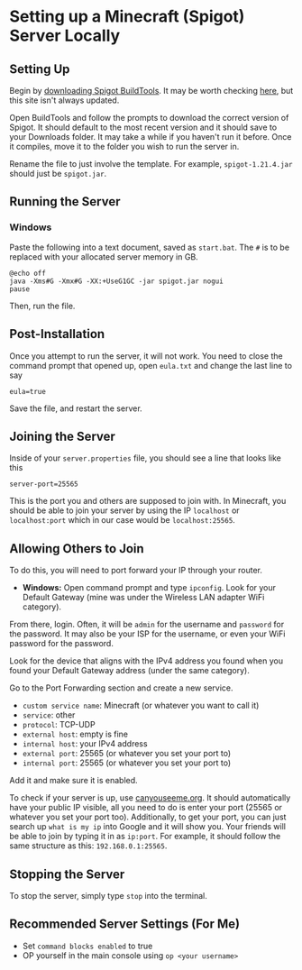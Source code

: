 # Setting up a Minecraft (Spigot) Server Locally

## Setting Up

Begin by [downloading Spigot BuildTools](https://www.spigotmc.org/wiki/buildtools/). It may be worth checking [here](https://getbukkit.org/download/spigot), but this site isn't always updated.

Open BuildTools and follow the prompts to download the correct version of Spigot. It should default to the most recent version and it should save to your Downloads folder. It may take a while if you haven't run it before. Once it compiles, move it to the folder you wish to run the server in.

Rename the file to just involve the template. For example, `spigot-1.21.4.jar` should just be `spigot.jar`.

## Running the Server
### Windows

Paste the following into a text document, saved as `start.bat`. The `#` is to be replaced with your allocated server memory in GB.
```batch
@echo off
java -Xms#G -Xmx#G -XX:+UseG1GC -jar spigot.jar nogui
pause
```
Then, run the file.

## Post-Installation
Once you attempt to run the server, it will not work. You need to close the command prompt that opened up, open `eula.txt` and change the last line to say
```plaintext
eula=true
```
Save the file, and restart the server.

## Joining the Server
Inside of your `server.properties` file, you should see a line that looks like this
```properties
server-port=25565
```
This is the port you and others are supposed to join with. In Minecraft, you should be able to join your server by using the IP `localhost` or `localhost:port` which in our case would be `localhost:25565`.

## Allowing Others to Join
To do this, you will need to port forward your IP through your router.
- **Windows:** Open command prompt and type `ipconfig`. Look for your Default Gateway (mine was under the Wireless LAN adapter WiFi category).

From there, login. Often, it will be `admin` for the username and `password` for the password. It may also be your ISP for the username, or even your WiFi password for the password.

Look for the device that aligns with the IPv4 address you found when you found your Default Gateway address (under the same category).

Go to the Port Forwarding section and create a new service.
- `custom service name`: Minecraft (or whatever you want to call it)
- `service`: other
- `protocol`: TCP-UDP
- `external host`: empty is fine
- `internal host`: your IPv4 address
- `external port`: 25565 (or whatever you set your port to)
- `internal port`: 25565 (or whatever you set your port to)
  
Add it and make sure it is enabled.

To check if your server is up, use [canyouseeme.org](https://canyouseeme.org/). It should automatically have your public IP visible, all you need to do is enter your port (25565 or whatever you set your port too). Additionally, to get your port, you can just search up `what is my ip` into Google and it will show you. Your friends will be able to join by typing it in as `ip:port`. For example, it should follow the same structure as this: `192.168.0.1:25565`.

## Stopping the Server

To stop the server, simply type `stop` into the terminal.

## Recommended Server Settings (For Me)
- Set `command blocks enabled` to true
- OP yourself in the main console using `op <your username>`
